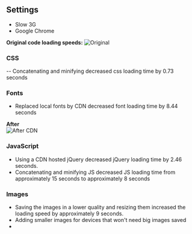 ## Settings
- Slow 3G
- Google Chrome

**Original code loading speeds:**
![Original](https://d.pr/i/oLz3C+ "Original")

### CSS
-- Concatenating and minifying decreased css loading time by 0.73 seconds 

### Fonts
- Replaced local fonts by CDN decreased font loading time by 8.44 seconds 

**After**  
![After CDN](https://d.pr/i/UvPLBw+ "After CDN")

### JavaScript
- Using a CDN hosted jQuery decreased jQuery loading time by 2.46 seconds.
- Concatenating and minifying JS decreased JS loading time from approximately 15 seconds to approximately 8 seconds

### Images
- Saving the images in a lower quality and resizing them increased the loading speed by approximately 9 seconds.
- Adding smaller images for devices that won't need big images saved
- 